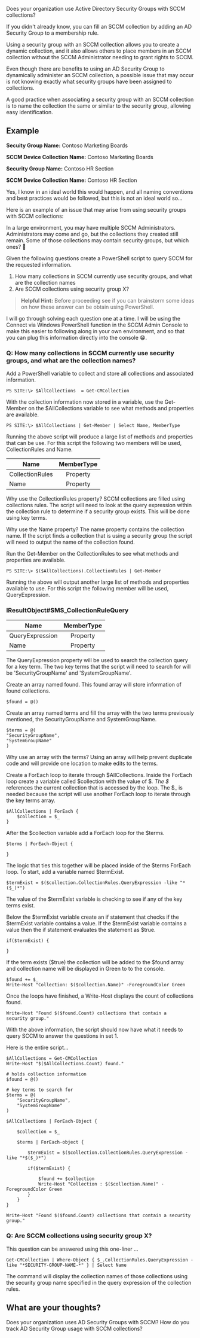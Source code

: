 Does your organization use Active Directory Security Groups with SCCM collections?

If you didn't already know, you can fill an SCCM collection by adding an AD Security Group to a membership rule.

Using a security group with an SCCM collection allows you to create a dynamic collection, and it also allows others to place members in an SCCM collection without the SCCM Administrator needing to grant rights to SCCM.

Even though there are benefits to using an AD Security Group to dynamically administer an SCCM collection, a possible issue that may occur is not knowing exactly what security groups have been assigned to collections.

A good practice when associating a security group with an SCCM collection is to name the collection the same or similar to the security group, allowing easy identification.

## Example

**Secuity Group Name:** Contoso Marketing Boards

**SCCM Device Collection Name:** Contoso Marketing Boards

**Security Group Name:** Contoso HR Section

**SCCM Device Collection Name:** Contoso HR Section

Yes, I know in an ideal world this would happen, and all naming conventions and best practices would be followed, but this is not an ideal world so...

Here is an example of an issue that may arise from using security groups with SCCM collections:

In a large environment, you may have multiple SCCM Administrators. Administrators may come and go, but the collections they created still remain. Some of those collections may contain security groups, but which ones? 🤔

Given the following questions create a PowerShell script to query SCCM for the requested information.

1. How many collections in SCCM currently use security groups, and what are the collection names
2. Are SCCM collections using security group X?

> **Helpful Hint:** Before proceeding see if you can brainstorm some ideas on how these answer can be obtain using PowerShell.

I will go through solving each question one at a time. I will be using the Connect via Windows PowerShell function in the SCCM Admin Console to make this easier to following along in your own environment, and so that you can plug this information directly into the console 😁.

### Q: How many collections in SCCM currently use security groups, and what are the collection names?

Add a PowerShell variable to collect and store all collections and associated information.

```
PS SITE:\> $AllCollections  = Get-CMCollection
```

With the collection information now stored in a variable, use the Get-Member on the $AllCollections variable to see what methods and properties are available.

```
PS SITE:\> $AllCollections | Get-Member | Select Name, MemberType
```

Running the above script will produce a large list of methods and properties that can be use. For this script the following two members will be used, CollectionRules and Name.

| Name | MemberType |  
|-----------|:-----------:| 
| CollectionRules | Property | 
| Name | Property |

Why use the CollectionRules property? SCCM collections are filled using collections rules. The script will need to look at the query expression within the collection rule to determine if a security group exists. This will be done using key terms.

Why use the Name property? The name property contains the collection name. If the script finds a collection that is using a security group the script will need to output the name of the collection found.

Run the Get-Member on the CollectionRules to see what methods and properties are available.

```
PS SITE:\> $($AllCollections).CollectionRules | Get-Member
```

Running the above will output another large list of methods and properties available to use. For this script the following member will be used, QueryExpression.

### IResultObject#SMS_CollectionRuleQuery

| Name | MemberType |  
|-----------|:-----------:| 
| QueryExpression | Property | 
| Name | Property |

The QueryExpression property will be used to search the collection query for a key term. The two key terms that the script will need to search for will be 'SecurityGroupName' and 'SystemGroupName'.

Create an array named found. This found array will store information of found collections.

```
$found = @()
```

Create an array named terms and fill the array with the two terms previously mentioned, the SecurityGroupName and SystemGroupName.

```
$terms = @(
"SecurityGroupName",
"SystemGroupName"
)
```

Why use an array with the terms? Using an array will help prevent duplicate code and will provide one location to make edits to the terms.

Create a ForEach loop to iterate through $AllCollections. Inside the ForEach loop create a variable called $collection with the value of $_. The $_ references the current collection that is accessed by the loop. The $_ is needed because the script will use another ForEach loop to iterate through the key terms array.

```
$AllCollections | ForEach {
	$collection = $_
}
```

After the $collection variable add a ForEach loop for the $terms.

```
$terms | ForEach-Object {

}
```

The logic that ties this together will be placed inside of the $terms ForEach loop. To start, add a variable named $termExist.

```
$termExist = $($collection.CollectionRules.QueryExpression -like "*($_)*")
```

The value of the $termExist variable is checking to see if any of the key terms exist.

Below the $termExist variable create an if statement that checks if the $termExist variable contains a value. If the $termExist variable contains a value then the if statement evaluates the statement as $true.

```
if($termExist) {

}
```

If the term exists ($true) the collection will be added to the $found array and collection name will be displayed in Green to to the console.

```
$found += $_
Write-Host "Collection: $($collection.Name)" -ForegroundColor Green
```

Once the loops have finished, a Write-Host displays the count of collections found.

```
Write-Host "Found $($found.Count) collections that contain a 
security group."
```

With the above information, the script should now have what it needs to query SCCM to answer the questions in set 1.

Here is the entire script...

```
$AllCollections = Get-CMCollection
Write-Host "$($AllCollections.Count) found."

# holds collection information
$found = @()

# key terms to search for
$terms = @(
    "SecurityGroupName",
    "SystemGroupName"
)

$AllCollections | ForEach-Object {

    $collection = $_

    $terms | ForEach-object {

        $termExist = $($collection.CollectionRules.QueryExpression -like "*$($_)*")

        if($termExist) {
        
            $found += $collection
            Write-Host "Collection : $($collection.Name)" -ForegroundColor Green           
        }
    }
}

Write-Host "Found $($found.Count) collections that contain a security group."
```

### Q: Are SCCM collections using security group X?

This question can be answered using this one-liner …

```
Get-CMCollection | Where-Object { $_.CollectionRules.QueryExpression -like "*SECURITY-GROUP-NAME-*" } | Select Name
```

The command will display the collection names of those collections using the security group name specified in the query expression of the collection rules.

## What are your thoughts?

Does your organization uses AD Security Groups with SCCM? How do you track AD Security Group usage with SCCM collections?